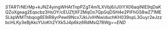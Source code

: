 $START$rNErMp+kJNZ4yingWHAtTnpPZgT4m1LXVbj6/iJ0iYX06aqINIE9qDaKQZoXgeag2Eqscbz3HsOY/cEUZfjXF2MqOx7QpGqDSH4e2PiFhGS8wZ71MESLkpWMThbqog6E9iR8yrPewI9Ncx7JklJvIHNwiduchKH039opL3Guyr2eJzzbcHLKy3eBjAkcYUoKh2YXk5J4p6kz6RdMsQ78Wg==$END$